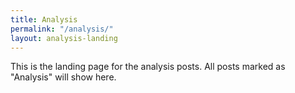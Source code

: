 ```yaml
---
title: Analysis
permalink: "/analysis/"
layout: analysis-landing
---
```


This is the landing page for the analysis posts. All posts marked as "Analysis" will show here.
